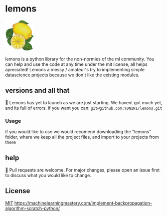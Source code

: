 # lemons
<img src="https://github.com/Y0N1N1/lemons/blob/main/docs/assets/images/lemonslogo.png?raw=true" height="100" />

lemons is a python library for the non-normies of the ml community. You can help and use the code at any time under the mit license, all helps apreciated! Lemons a messy / amateur's try to implementing simple datascience projects because we don't like the existing modules. 
## versions and all that
:city_sunset:
Lemons has yet to launch as we are just starting. We havent got much yet, and its full of errors. 
if you want you can:
`
git@github.com:Y0N1N1/lemons.git
`
### Usage
if you would like to use we would recomend downloading the "lemons" folder, where we keep all the project files, and import to your projects from there
## help
:bullettrain_front:
Pull requests are welcome. For major changes, please open an issue first to discuss what you would like to change.
## License
[MIT](https://choosealicense.com/licenses/mit/)
https://machinelearningmastery.com/implement-backpropagation-algorithm-scratch-python/
